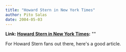 ```yaml
---
title: "Howard Stern in New York Times"
author: Pito Salas
date: 2004-05-03
---
```


**Link: [Howard Stern in New York Times](None):** ""

For Howard Stern fans out there, here's a good article.


